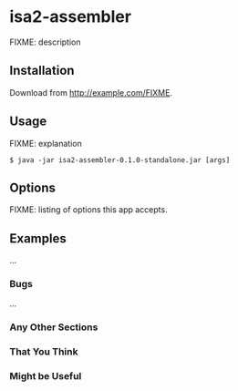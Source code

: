 # isa2-assembler

FIXME: description

## Installation

Download from http://example.com/FIXME.

## Usage

FIXME: explanation

    $ java -jar isa2-assembler-0.1.0-standalone.jar [args]

## Options

FIXME: listing of options this app accepts.

## Examples

...

### Bugs

...

### Any Other Sections
### That You Think
### Might be Useful
